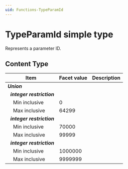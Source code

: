 ```yaml
---
uid: Functions-TypeParamId
---
```


# TypeParamId simple type

Represents a parameter ID.

## Content Type

|Item|Facet value|Description|
|--- |--- |--- |
|***Union***|||
|***&nbsp;&nbsp;integer restriction***|||
|&nbsp;&nbsp;&nbsp;&nbsp;Min inclusive|0||
|&nbsp;&nbsp;&nbsp;&nbsp;Max inclusive|64299||
|***&nbsp;&nbsp;integer restriction***|||
|&nbsp;&nbsp;&nbsp;&nbsp;Min inclusive|70000||
|&nbsp;&nbsp;&nbsp;&nbsp;Max inclusive|99999||
|***&nbsp;&nbsp;integer restriction***|||
|&nbsp;&nbsp;&nbsp;&nbsp;Min inclusive|1000000||
|&nbsp;&nbsp;&nbsp;&nbsp;Max inclusive|9999999||
